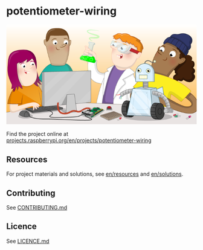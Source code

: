 # potentiometer-wiring

![potentiometer-wiring](banner.png)

Find the project online at [projects.raspberrypi.org/en/projects/potentiometer-wiring](https://projects.raspberrypi.org/en/projects/potentiometer-wiring)

## Resources
For project materials and solutions, see [en/resources](https://github.com/raspberrypilearning/potentiometer-wiring/tree/master/en/resources) and [en/solutions](https://github.com/raspberrypilearning/potentiometer-wiring/tree/master/en/solutions).

## Contributing
See [CONTRIBUTING.md](CONTRIBUTING.md)

## Licence
 See [LICENCE.md](LICENCE.md)